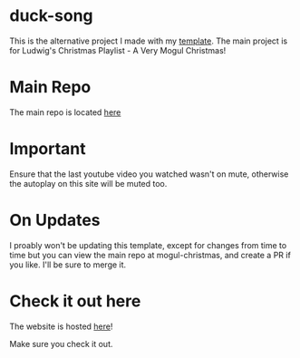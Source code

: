 # duck-song

This is the alternative project I made with my [template](https://github.com/KendallDoesCoding/video-playlist-in-browser). The main project is for Ludwig's Christmas Playlist - A Very Mogul Christmas!

# Main Repo
The main repo is located [here](https://github.com/KendallDoesCoding/mogul-christmas)

# Important
Ensure that the last youtube video you watched wasn't on mute, otherwise the autoplay on this site will be muted too.

# On Updates
I proably won't be updating this template, except for changes from time to time but you can view the main repo at mogul-christmas, and create a PR if you like. I'll be sure to merge it.

# Check it out here
The website is hosted [here](https://kendalldoescoding.gq/ducksong)! 

Make sure you check it out.
